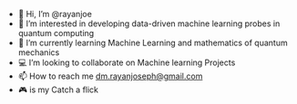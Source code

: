 - 👋 Hi, I’m @rayanjoe
- 👀 I’m interested in developing data-driven machine learning probes in quantum computing
- 🌱 I’m currently learning Machine Learning and mathematics of quantum mechanics
- :computer: I’m looking to collaborate on Machine learning Projects
- 📫 How to reach me dm.rayanjoseph@gmail.com
- :video_game: is my Catch a flick

<!---
rayanjoe/rayanjoe is a ✨ special ✨ repository because its `README.md` (this file) appears on your GitHub profile.
You can click the Preview link to take a look at your changes.
--->
